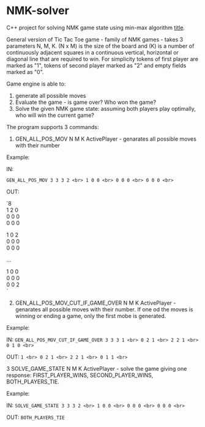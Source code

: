 # NMK-solver
C++ project for solving NMK game state using min-max algorithm
[title](https://pl.wikipedia.org/wiki/Algorytm_min-max).

General version of Tic Tac Toe game - family of NMK games - takes 3 parameters N, M, K. (N x M) is the size of the board and (K) is a number of continuously adjacent squares in a continuous vertical, horizontal or diagonal line that are required to win. For simplicity tokens of first player are marked as "1", tokens of second player marked as "2" and empty fields marked as "0".

Game engine is able to:
1. generate all possible moves
2. Evaluate the game - is game over? Who won the game?
3. Solve the given NMK game state: assuming both players play optimally, who will win the current game?

The program supports 3 commands:

1. GEN_ALL_POS_MOV N M K ActivePlayer - genarates all possible moves with their number

Example:

IN:

`GEN_ALL_POS_MOV 3 3 3 2 <br>
1 0 0 <br>
0 0 0 <br>
0 0 0 <br>`

OUT:

`8 <br>
1 2 0 <br>
0 0 0 <br>
0 0 0 <br>

1 0 2 <br>
0 0 0 <br>
0 0 0 <br>

...


1 0 0 <br>
0 0 0 <br>
0 0 2 <br>`


2. GEN_ALL_POS_MOV_CUT_IF_GAME_OVER N M K ActivePlayer - genarates all possible moves with their number. If one od the moves is winning or ending a game, only the first mobe is generated.

Example:

IN:
`GEN_ALL_POS_MOV_CUT_IF_GAME_OVER 3 3 3 1 <br>
0 2 1 <br>
2 2 1 <br>
0 1 0 <br>`

OUT:
`1 <br>
0 2 1 <br>
2 2 1 <br>
0 1 1 <br>`


3 SOLVE_GAME_STATE N M K ActivePlayer - solve the game giving one response: FIRST_PLAYER_WINS, SECOND_PLAYER_WINS, BOTH_PLAYERS_TIE.

Example:

IN:
`SOLVE_GAME_STATE 3 3 3 2 <br>
1 0 0 <br>
0 0 0 <br>
0 0 0 <br>`

OUT:
`BOTH_PLAYERS_TIE`
